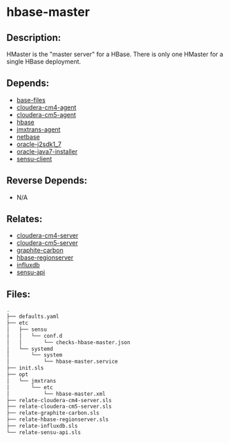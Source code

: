 # hbase-master

## Description:

HMaster is the "master server" for a HBase. There is only one HMaster for a
single HBase deployment.

## Depends:

  -  [base-files](/salt/base-files)
  -  [cloudera-cm4-agent](/salt/cloudera-cm4-agent)
  -  [cloudera-cm5-agent](/salt/cloudera-cm5-agent)
  -  [hbase](/salt/hbase)
  -  [jmxtrans-agent](/salt/jmxtrans-agent)
  -  [netbase](/salt/netbase)
  -  [oracle-j2sdk1\_7](/salt/oracle-j2sdk1_7)
  -  [oracle-java7-installer](/salt/oracle-java7-installer)
  -  [sensu-client](/salt/sensu-client)

## Reverse Depends:

  -  N/A

## Relates:

  -  [cloudera-cm4-server](/salt/cloudera-cm4-server)
  -  [cloudera-cm5-server](/salt/cloudera-cm5-server)
  -  [graphite-carbon](/salt/graphite-carbon)
  -  [hbase-regionserver](/salt/hbase-regionserver)
  -  [influxdb](/salt/influxdb)
  -  [sensu-api](/salt/sensu-api)

## Files:

```bash
.
├── defaults.yaml
├── etc
│   ├── sensu
│   │   └── conf.d
│   │       └── checks-hbase-master.json
│   └── systemd
│       └── system
│           └── hbase-master.service
├── init.sls
├── opt
│   └── jmxtrans
│       └── etc
│           └── hbase-master.xml
├── relate-cloudera-cm4-server.sls
├── relate-cloudera-cm5-server.sls
├── relate-graphite-carbon.sls
├── relate-hbase-regionserver.sls
├── relate-influxdb.sls
└── relate-sensu-api.sls
```
